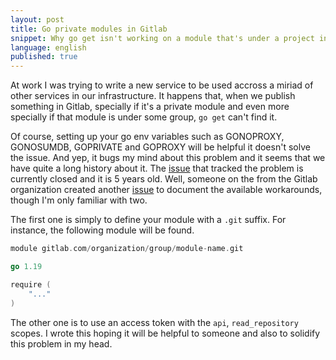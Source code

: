 ```yaml
---
layout: post
title: Go private modules in Gitlab
snippet: Why go get isn't working on a module that's under a project in Gitlab?
language: english
published: true
---
```


At work I was trying to write a new service to be used accross a miriad of other
services in our infrastructure. It happens that, when we publish something in
Gitlab, specially if it's a private module and even more specially if that
module is under some group, `go get` can't find it.

Of course, setting up your go env variables such as GONOPROXY, GONOSUMDB,
GOPRIVATE and GOPROXY will be helpful it doesn't solve the issue. And yep, it
bugs my mind about this problem and it seems that we have quite a  long history
about it. The [issue](https://gitlab.com/gitlab-org/gitlab-foss/-/issues/37832)
that tracked  the problem is currently closed and it is 5 years old. Well,
someone on the from  the Gitlab organization created another
[issue](https://gitlab.com/gitlab-org/gitlab/-/issues/321864) to document the
available workarounds, though I'm only familiar with two.

The first one is simply to define your module with a `.git` suffix. For
instance, the following module will be found.

``` go
module gitlab.com/organization/group/module-name.git

go 1.19

require (
    "..."
)
```

The other one is to use an access token with the `api`, `read_repository`
scopes. I wrote this hoping it will be helpful to someone and also to solidify
this problem in my head.